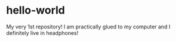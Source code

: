 # hello-world
My very 1st repository!
I am practically glued to my computer and I definitely live in headphones!

